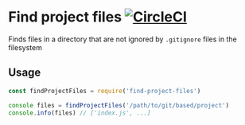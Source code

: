 # Find project files [![CircleCI](https://circleci.com/gh/possibilities/find-project-files.svg?style=svg)](https://circleci.com/gh/possibilities/find-project-files)

Finds files in a directory that are not ignored by `.gitignore` files in the filesystem

## Usage

```javascript
const findProjectFiles = require('find-project-files')

console files = findProjectFiles('/path/to/git/based/project')
console.info(files) // ['index.js', ...]
```
